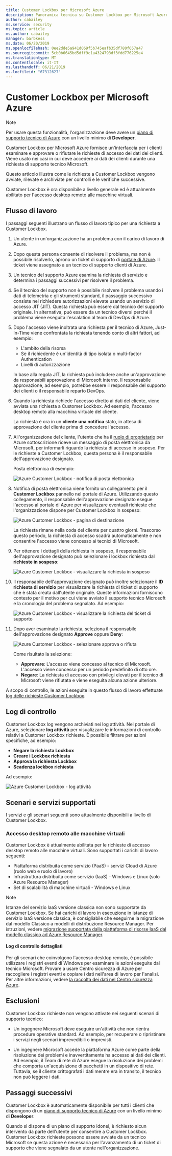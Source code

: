 ```yaml
---
title: Customer Lockbox per Microsoft Azure
description: Panoramica tecnica su Customer Lockbox per Microsoft Azure, che consente di controllare l'accesso del provider di cloud quando Microsoft potrebbe dover accedere ai dati dei clienti.
author: cabailey
ms.service: security
ms.topic: article
ms.author: cabailey
manager: barbkess
ms.date: 06/20/2019
ms.openlocfilehash: 0ee2dde5a941d069f5b745eafb35df780f657a47
ms.sourcegitcommit: 5cb0b6645bd5dff9c1a4324793df3fdd776225e4
ms.translationtype: MT
ms.contentlocale: it-IT
ms.lasthandoff: 06/21/2019
ms.locfileid: "67312627"
---
```

# <a name="customer-lockbox-for-microsoft-azure"></a>Customer Lockbox per Microsoft Azure

> [!NOTE]
> Per usare questa funzionalità, l'organizzazione deve avere un [piano di supporto tecnico di Azure](https://azure.microsoft.com/support/plans/) con un livello minimo di **Developer**.

Customer Lockbox per Microsoft Azure fornisce un'interfaccia per i clienti esaminare e approvare o rifiutare le richieste di accesso dei dati dei clienti. Viene usato nei casi in cui deve accedere ai dati dei clienti durante una richiesta di supporto tecnico Microsoft.

Questo articolo illustra come le richieste a Customer Lockbox vengono avviate, rilevate e archiviate per controlli e le verifiche successive.

Customer Lockbox è ora disponibile a livello generale ed è attualmente abilitato per l'accesso desktop remoto alle macchine virtuali.

## <a name="workflow"></a>Flusso di lavoro

I passaggi seguenti illustrano un flusso di lavoro tipico per una richiesta a Customer Lockbox.

1. Un utente in un'organizzazione ha un problema con il carico di lavoro di Azure.

2. Dopo questa persona consente di risolvere il problema, ma non è possibile risolverlo, aprono un ticket di supporto di [portale di Azure](https://ms.portal.azure.com/signin/index/?feature.settingsportalinstance=mpac). Il ticket viene assegnato a un tecnico di supporto clienti di Azure.

3. Un tecnico del supporto Azure esamina la richiesta di servizio e determina i passaggi successivi per risolvere il problema.

4. Se il tecnico del supporto non è possibile risolvere il problema usando i dati di telemetria e gli strumenti standard, il passaggio successivo consiste nel richiedere autorizzazioni elevate usando un servizio di accesso JIT (JIT). Questa richiesta può essere dal tecnico del supporto originale. In alternativa, può essere da un tecnico diversi perché il problema viene eseguita l'escalation al team di DevOps di Azure.

5. Dopo l'accesso viene inoltrata una richiesta per il tecnico di Azure, Just-In-Time viene confrontata la richiesta tenendo conto di altri fattori, ad esempio:
    - L'ambito della risorsa
    - Se il richiedente è un'identità di tipo isolata o multi-factor Authentication
    - Livelli di autorizzazione
    
    In base alla regola JIT, la richiesta può includere anche un'approvazione da responsabili approvazione di Microsoft interno. Il responsabile approvazione, ad esempio, potrebbe essere il responsabile del supporto dei clienti o il responsabile reparto DevOps.

6. Quando la richiesta richiede l'accesso diretto ai dati del cliente, viene avviata una richiesta a Customer Lockbox. Ad esempio, l'accesso desktop remoto alla macchina virtuale del cliente.
    
    La richiesta è ora in un **cliente una notifica** stato, in attesa di approvazione del cliente prima di concedere l'accesso.

7. All'organizzazione del cliente, l'utente che ha il [ruolo di proprietario](../role-based-access-control/rbac-and-directory-admin-roles.md#azure-rbac-roles) per Azure sottoscrizione riceve un messaggio di posta elettronica da Microsoft, per informarli riguardo la richiesta di accesso in sospeso. Per le richieste a Customer Lockbox, questa persona è il responsabile dell'approvazione designato.
    
    Posta elettronica di esempio:
    
    ![Azure Customer Lockbox - notifica di posta elettronica](./media/azure-customer-lockbox/customer-lockbox-email-notification.png)

8. Notifica di posta elettronica viene fornito un collegamento per il **Customer Lockbox** pannello nel portale di Azure. Utilizzando questo collegamento, il responsabile dell'approvazione designato esegue l'accesso al portale di Azure per visualizzare eventuali richieste che l'organizzazione dispone per Customer Lockbox in sospeso:
    
    ![Azure Customer Lockbox - pagina di destinazione](./media/azure-customer-lockbox/customer-lockbox-landing-page.png)
    
   La richiesta rimane nella coda del cliente per quattro giorni. Trascorso questo periodo, la richiesta di accesso scadrà automaticamente e non consentire l'accesso viene concesso ai tecnici di Microsoft.

9. Per ottenere i dettagli della richiesta in sospeso, il responsabile dell'approvazione designato può selezionare i lockbox richiesta dal **richieste in sospeso**:
    
    ![Azure Customer Lockbox - visualizzare la richiesta in sospeso](./media/azure-customer-lockbox/customer-lockbox-pending-requests.png)

10. Il responsabile dell'approvazione designato può inoltre selezionare il **ID richiesta di servizio** per visualizzare la richiesta di ticket di supporto che è stata creata dall'utente originale. Queste informazioni forniscono contesto per il motivo per cui viene avviato il supporto tecnico Microsoft e la cronologia del problema segnalato. Ad esempio:
    
    ![Azure Customer Lockbox - visualizzare la richiesta del ticket di supporto](./media/azure-customer-lockbox/customer-lockbox-support-ticket.png)

11. Dopo aver esaminato la richiesta, seleziona il responsabile dell'approvazione designato **Approve** oppure **Deny**:
    
    ![Azure Customer Lockbox - selezionare approva o rifiuta](./media/azure-customer-lockbox/customer-lockbox-approval.png)
    
    Come risultato la selezione:
    - **Approvare**:  L'accesso viene concesso al tecnico di Microsoft. L'accesso viene concesso per un periodo predefinito di otto ore.
    - **Negare**: La richiesta di accesso con privilegi elevati per il tecnico di Microsoft viene rifiutata e viene eseguita alcuna azione ulteriore.

A scopo di controllo, le azioni eseguite in questo flusso di lavoro effettuate [log delle richieste Customer Lockbox](#auditing-logs).

## <a name="auditing-logs"></a>Log di controllo

Customer Lockbox log vengono archiviati nei log attività. Nel portale di Azure, selezionare **log attività** per visualizzare le informazioni di controllo relativi a Customer Lockbox richieste. È possibile filtrare per azioni specifiche, ad esempio:
- **Negare la richiesta Lockbox**
- **Creare i Lockbox richiesta**
- **Approva la richiesta Lockbox**
- **Scadenza lockbox richiesta**

Ad esempio:

![Azure Customer Lockbox - log attività](./media/azure-customer-lockbox/customer-lockbox-activitylogs.png)

## <a name="supported-services-and-scenarios"></a>Scenari e servizi supportati

I servizi e gli scenari seguenti sono attualmente disponibili a livello di Customer Lockbox.

### <a name="remote-desktop-access-to-virtual-machines"></a>Accesso desktop remoto alle macchine virtuali

Customer Lockbox è attualmente abilitata per le richieste di accesso desktop remoto alle macchine virtuali. Sono supportati i carichi di lavoro seguenti:
- Piattaforma distribuita come servizio (PaaS) - servizi Cloud di Azure (ruolo web e ruolo di lavoro)
- Infrastruttura distribuita come servizio (IaaS) - Windows e Linux (solo Azure Resource Manager)
- Set di scalabilità di macchine virtuali - Windows e Linux

> [!NOTE]
> Istanze del servizio IaaS versione classica non sono supportate da Customer Lockbox. Se hai carichi di lavoro in esecuzione in istanze di servizio IaaS versione classica, è consigliabile che eseguirne la migrazione dal modello Classico a modelli di distribuzione Resource Manager. Per istruzioni, vedere [migrazione supportata dalla piattaforma di risorse IaaS dal modello classico ad Azure Resource Manager](../virtual-machines/windows/migration-classic-resource-manager-overview.md).

#### <a name="detailed-audit-logs"></a>Log di controllo dettagliati

Per gli scenari che coinvolgono l'accesso desktop remoto, è possibile utilizzare i registri eventi di Windows per esaminare le azioni eseguite dal tecnico Microsoft. Provare a usare Centro sicurezza di Azure per raccogliere i registri eventi e copiare i dati nell'area di lavoro per l'analisi. Per altre informazioni, vedere [la raccolta dei dati nel Centro sicurezza Azure](../security-center/security-center-enable-data-collection.md).

## <a name="exclusions"></a>Esclusioni

Customer Lockbox richieste non vengono attivate nei seguenti scenari di supporto tecnico:

- Un ingegnere Microsoft deve eseguire un'attività che non rientra procedure operative standard. Ad esempio, per recuperare o ripristinare i servizi negli scenari imprevedibili o imprevisti.

- Un ingegnere Microsoft accede la piattaforma Azure come parte della risoluzione dei problemi e inavvertitamente ha accesso ai dati dei clienti. Ad esempio, il Team di rete di Azure esegue la risoluzione dei problemi che comporta un'acquisizione di pacchetti in un dispositivo di rete. Tuttavia, se il cliente crittografati i dati mentre era in transito, il tecnico non può leggere i dati.

## <a name="next-steps"></a>Passaggi successivi

Customer Lockbox è automaticamente disponibile per tutti i clienti che dispongono di un [piano di supporto tecnico di Azure](https://azure.microsoft.com/support/plans/) con un livello minimo di **Developer**.

Quando si dispone di un piano di supporto idonei, è richiesto alcun intervento da parte dell'utente per consentire a Customer Lockbox. Customer Lockbox richieste possono essere avviate da un tecnico Microsoft se questa azione è necessaria per l'avanzamento di un ticket di supporto che viene segnalato da un utente nell'organizzazione.
